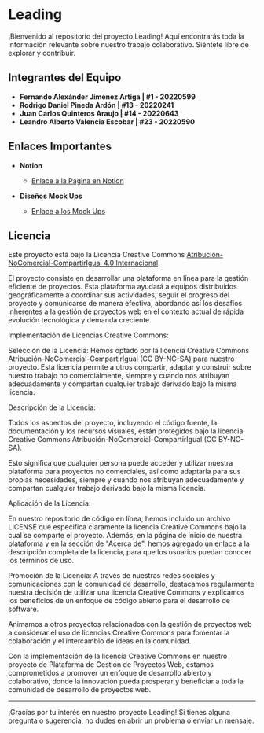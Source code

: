 # Leading

¡Bienvenido al repositorio del proyecto Leading! Aquí encontrarás toda la información relevante sobre nuestro trabajo colaborativo. Siéntete libre de explorar y contribuir.

## Integrantes del Equipo

- **Fernando Alexánder Jiménez Artiga | #1 - 20220599**
- **Rodrigo Daniel Pineda Ardón | #13 - 20220241**
- **Juan Carlos Quinteros Araujo | #14 - 20220643**
- **Leandro Alberto Valencia Escobar | #23 - 20220590**

## Enlaces Importantes

- **Notion**
  - [Enlace a la Página en Notion](https://www.notion.so/Crea-J-idea-ec4c51160ade4a14ab79113805130f25?pvs=4)

- **Diseños Mock Ups**
  - [Enlace a los Mock Ups](https://www.figma.com/file/MQs0tlEU38XBzoq4COQa6I/Creaj?type=design&node-id=25%3A623&mode=design&t=JdZisQVHFZ4VVC1c-1)

## Licencia

Este proyecto está bajo la Licencia Creative Commons [Atribución-NoComercial-CompartirIgual 4.0 Internacional](https://creativecommons.org/licenses/by-nc-sa/4.0/deed.es).

El proyecto consiste en desarrollar una plataforma en línea para la gestión eficiente de proyectos. Esta plataforma ayudará a equipos distribuidos geográficamente a coordinar sus actividades, seguir el progreso del proyecto y comunicarse de manera efectiva, abordando así los desafíos inherentes a la gestión de proyectos web en el contexto actual de rápida evolución tecnológica y demanda creciente.

Implementación de Licencias Creative Commons:

Selección de la Licencia: Hemos optado por la licencia Creative Commons Atribución-NoComercial-CompartirIgual (CC BY-NC-SA) para nuestro proyecto. Esta licencia permite a otros compartir, adaptar y construir sobre nuestro trabajo no comercialmente, siempre y cuando nos atribuyan adecuadamente y compartan cualquier trabajo derivado bajo la misma licencia.


Descripción de la Licencia:


Todos los aspectos del proyecto, incluyendo el código fuente, la documentación y los recursos visuales, están protegidos bajo la licencia Creative Commons Atribución-NoComercial-CompartirIgual (CC BY-NC-SA).

Esto significa que cualquier persona puede acceder y utilizar nuestra plataforma para proyectos no comerciales, así como adaptarla para sus propias necesidades, siempre y cuando nos atribuyan adecuadamente y compartan cualquier trabajo derivado bajo la misma licencia.




Aplicación de la Licencia:


En nuestro repositorio de código en línea, hemos incluido un archivo LICENSE que especifica claramente la licencia Creative Commons bajo la cual se comparte el proyecto.
Además, en la página de inicio de nuestra plataforma y en la sección de "Acerca de", hemos agregado un enlace a la descripción completa de la licencia, para que los usuarios puedan conocer los términos de uso.

Promoción de la Licencia:
A través de nuestras redes sociales y comunicaciones con la comunidad de desarrollo, destacamos regularmente nuestra decisión de utilizar una licencia Creative Commons y explicamos los beneficios de un enfoque de código abierto para el desarrollo de software.

Animamos a otros proyectos relacionados con la gestión de proyectos web a considerar el uso de licencias Creative Commons para fomentar la colaboración y el intercambio de ideas en la comunidad.

Con la implementación de la licencia Creative Commons en nuestro proyecto de Plataforma de Gestión de Proyectos Web, estamos comprometidos a promover un enfoque de desarrollo abierto y colaborativo, donde la innovación pueda prosperar y beneficiar a toda la comunidad de desarrollo de proyectos web.


---
¡Gracias por tu interés en nuestro proyecto Leading! Si tienes alguna pregunta o sugerencia, no dudes en abrir un problema o enviar un mensaje.
